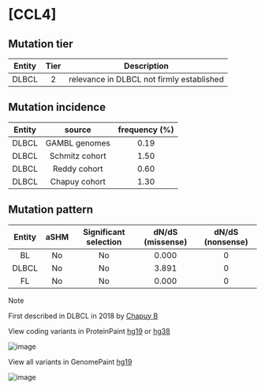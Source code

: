 # [CCL4]

## Mutation tier

|Entity|Tier|Description                              |
|:------:|:----:|-----------------------------------------|
|DLBCL |2   |relevance in DLBCL not firmly established|
## Mutation incidence

|Entity|source        |frequency (%)|
|:------:|:--------------:|:-------------:|
|DLBCL |GAMBL genomes |0.19         |
|DLBCL |Schmitz cohort|1.50         |
|DLBCL |Reddy cohort  |0.60         |
|DLBCL |Chapuy cohort |1.30         |

## Mutation pattern

|Entity|aSHM|Significant selection|dN/dS (missense)|dN/dS (nonsense)|
|:------:|:----:|:---------------------:|:----------------:|:----------------:|
|BL    |No  |No                   |0.000           |0               |
|DLBCL |No  |No                   |3.891           |0               |
|FL    |No  |No                   |0.000           |0               |


> [!NOTE]
> First described in DLBCL in 2018 by [Chapuy B](https://pubmed.ncbi.nlm.nih.gov/29713087)

View coding variants in ProteinPaint [hg19](https://www.bcgsc.ca/downloads/morinlab/GAMBL/test/genes/CCL4_protein.html)  or [hg38](https://www.bcgsc.ca/downloads/morinlab/GAMBL/test/genes/CCL4_protein_hg38.html)

![image](../../images/proteinpaint/CCL4_NM_002984.svg)

View all variants in GenomePaint [hg19](https://www.bcgsc.ca/downloads/morinlab/GAMBL/test/genes/CCL4.html)

![image](../../images/proteinpaint/CCL4.svg)
